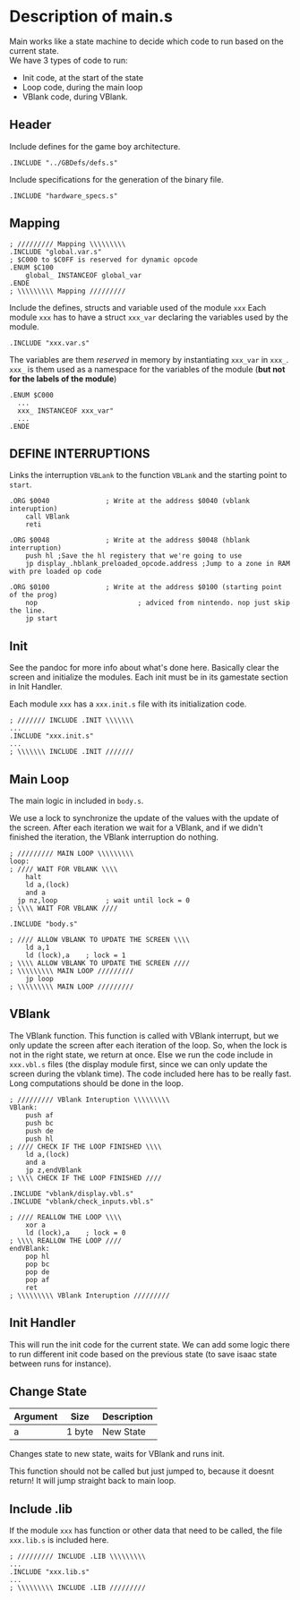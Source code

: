 # Description of main.s

Main works like a state machine to decide which code to run based on the current state.   
We have 3 types of code to run:
- Init code, at the start of the state
- Loop code, during the main loop
- VBlank code, during VBlank. 

## Header
Include defines for the game boy architecture.
~~~
.INCLUDE "../GBDefs/defs.s"
~~~
Include specifications for the generation of the binary file.
~~~
.INCLUDE "hardware_specs.s"
~~~
## Mapping
~~~
; ///////// Mapping \\\\\\\\\
.INCLUDE "global.var.s"
; $C000 to $C0FF is reserved for dynamic opcode 
.ENUM $C100
	global_ INSTANCEOF global_var
.ENDE
; \\\\\\\\\ Mapping /////////
~~~

Include the defines, structs and variable used of the module `xxx`
Each module `xxx` has to have a struct `xxx_var` declaring the variables used by the module.
~~~
.INCLUDE "xxx.var.s"
~~~

The variables are them *reserved* in memory by instantiating `xxx_var` in `xxx_`. `xxx_` is them used as a namespace for the variables of the module (**but not for the labels of the module**)
~~~
.ENUM $C000
  ...
  xxx_ INSTANCEOF xxx_var"
  ...
.ENDE
~~~

## DEFINE INTERRUPTIONS

Links the interruption `VBLank` to the function `VBLank` and the starting point to `start`.

~~~
.ORG $0040 				; Write at the address $0040 (vblank interuption)
	call VBlank
	reti

.ORG $0048              ; Write at the address $0048 (hblank interruption)
    push hl ;Save the hl registery that we're going to use
    jp display_.hblank_preloaded_opcode.address ;Jump to a zone in RAM with pre loaded op code
 
.ORG $0100 				; Write at the address $0100 (starting point of the prog)
	nop							; adviced from nintendo. nop just skip the line.
	jp start
~~~

## Init

See the pandoc for more info about what's done here. Basically clear the screen and initialize the modules.
Each init must be in its gamestate section in Init Handler.

Each module `xxx` has a `xxx.init.s` file with its initialization code.
~~~
; /////// INCLUDE .INIT \\\\\\\
...
.INCLUDE "xxx.init.s"
...
; \\\\\\\ INCLUDE .INIT ///////
~~~

## Main Loop

The main logic in included in `body.s`.

We use a lock to synchronize the update of the values with the update of the screen. After each iteration we wait for a VBlank, and if we didn't finished the iteration, the VBlank interruption do nothing.
~~~
; ///////// MAIN LOOP \\\\\\\\\
loop:
; //// WAIT FOR VBLANK \\\\
	halt
	ld a,(lock)
	and a
  jp nz,loop			; wait until lock = 0
; \\\\ WAIT FOR VBLANK ////

.INCLUDE "body.s"

; //// ALLOW VBLANK TO UPDATE THE SCREEN \\\\
	ld a,1
	ld (lock),a    ; lock = 1
; \\\\ ALLOW VBLANK TO UPDATE THE SCREEN ////
; \\\\\\\\\ MAIN LOOP /////////
	jp loop
; \\\\\\\\\ MAIN LOOP /////////
~~~

## VBlank

The VBlank function. This function is called with VBlank interrupt, but we only update the screen after each iteration of the loop. So, when the lock is not in the right state, we return at once. Else we run the code include in `xxx.vbl.s` files (the display module first, since we can only update the screen during the vblank time). The code included here has to be really fast. Long computations should be done in the loop.

~~~
; ///////// VBlank Interuption \\\\\\\\\
VBlank:
	push af
	push bc
	push de
	push hl
; //// CHECK IF THE LOOP FINISHED \\\\
	ld a,(lock)
	and a
	jp z,endVBlank
; \\\\ CHECK IF THE LOOP FINISHED ////

.INCLUDE "vblank/display.vbl.s"
.INCLUDE "vblank/check_inputs.vbl.s"

; //// REALLOW THE LOOP \\\\
	xor a
	ld (lock),a    ; lock = 0
; \\\\ REALLOW THE LOOP ////
endVBlank:
	pop hl
	pop bc
	pop de
	pop af
	ret
; \\\\\\\\\ VBlank Interuption /////////
~~~

## Init Handler

This will run the init code for the current state. We can add some logic there to run different init code based on the previous state (to save isaac state between runs for instance). 
## Change State

| Argument | Size | Description |
| -- | -- | -- |
| a | 1 byte | New State |
Changes state to new state, waits for VBlank and runs init.

This function should not be called but just jumped to, because it doesnt return!
It will jump straight back to main loop.

## Include .lib

If the module `xxx` has function or other data that need to be called, the file `xxx.lib.s` is included here.
~~~
; ///////// INCLUDE .LIB \\\\\\\\\
...
.INCLUDE "xxx.lib.s"
...
; \\\\\\\\\ INCLUDE .LIB /////////
~~~
